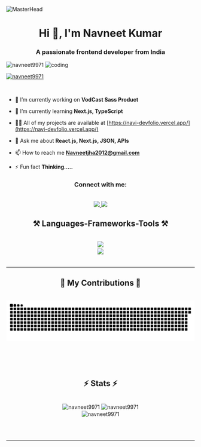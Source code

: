 ![MasterHead](https://miro.medium.com/v2/resize:fit:1358/1*aniyNTcHORbvDiLGUzJSsQ.gif)
<h1 align="center">Hi 👋, I'm Navneet Kumar</h1>
<h3 align="center">A passionate frontend developer from India</h3>
<img align='right' alt="coding" width="400" src="https://i.imgur.com/7A5ZfPJ.gif">

<p align="left"> <img src="https://komarev.com/ghpvc/?username=navneet9971&label=Profile%20views&color=0e75b6&style=flat" alt="navneet9971" /> </p>

<p align="left"> <a href="https://github.com/ryo-ma/github-profile-trophy"><img src="https://github-profile-trophy.vercel.app/?username=navneet9971" alt="navneet9971" /></a> </p>

<p align="left"> <a href="https://twitter.com/" target="blank"><img src="https://img.shields.io/twitter/follow/?logo=twitter&style=for-the-badge" alt="" /></a> </p>

- 🔭 I’m currently working on **VodCast Sass Product**

- 🌱 I’m currently learning **Next.js, TypeScript**

- 👨‍💻 All of my projects are available at [https://navi-devfolio.vercel.app/](https://navi-devfolio.vercel.app/)

- 💬 Ask me about **React.js, Next.js, JSON, APIs**

- 📫 How to reach me **Navneetjha2012@gmail.com**

- ⚡ Fun fact **Thinking.....**


<h3 align="center">Connect with me:</h3>
<br/>
<div align="center">
<a href="mailto:navneetjha2012@gmail.com">
    <img src="https://img.shields.io/badge/Gmail-333333?style=for-the-badge&logo=gmail&logoColor=red" />
  </a>
  
<a href="https://linkedin.com/in/navneet-kumar-42b75b204" target="blank">
 <img src="https://img.shields.io/badge/LinkedIn-0077B5?style=for-the-badge&logo=linkedin&logoColor=white" target="_blank" /></a>
</div>

<h2 align="center">⚒️ Languages-Frameworks-Tools ⚒️</h2>
<br/>
<div align="center">
    <img src="https://skillicons.dev/icons?i=react,bootstrap,mui,html,css,vscode,figma,tailwind,git" /><br>
    <img src="https://skillicons.dev/icons?i=javascript,typescript,aws,nextjs,webpack,postman,babeljs" /><br>
</div>

<br/>
<hr/>


<div align="center">
  <h2>🐍 My Contributions 🐍</h2>
  <br>
  <img alt="snake eating my contributions" src="https://raw.githubusercontent.com/navneet9971/navneet9971/output/github-contribution-grid-snake.svg" />
  
  <br/><br/><br/>
</div>

<h2 align="center">⚡ Stats ⚡</h2>
<br>
<div align=center>
<img width=390 src="https://github-readme-stats.vercel.app/api/top-langs?username=navneet9971&show_icons=true&locale=en&layout=compact" alt="navneet9971" />

<img width=390 src="https://github-readme-stats.vercel.app/api?username=navneet9971&show_icons=true&locale=en" alt="navneet9971" />
<br/>
<img width=325 align="center" src="https://github-readme-streak-stats.herokuapp.com/?user=navneet9971&" alt="navneet9971" />
</div>

<br/><br/>

<hr/>

<br/>
